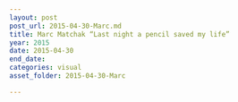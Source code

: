 ```yaml
---
layout: post
post_url: 2015-04-30-Marc.md
title: Marc Matchak “Last night a pencil saved my life”
year: 2015
date: 2015-04-30
end_date: 
categories: visual
asset_folder: 2015-04-30-Marc

---
```

